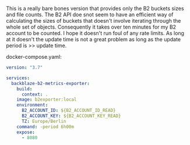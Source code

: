 This is a really bare bones version that provides only the B2 buckets sizes and file counts.
The B2 API doe snot seem to have an efficient way of calculating the sizes of buckets that doesn't involve iterating through the whole set of objects.
Consequently it takes over ten minutes for my B2 account to be counted.
I hope it doesn't run foul of any rate limits.
As long at it doesn't the update time is not a great problem as long as the update period is >> update time.


docker-compose.yaml:

```yaml
version: "3.7"

services:
  backblaze-b2-metrics-exporter:
    build:
      context: .
    image: b2exporter:local
    environment:
      B2_ACCOUNT_ID: ${B2_ACCOUNT_ID_READ}
      B2_ACCOUNT_KEY: ${B2_ACCOUNT_KEY_READ}
      TZ: Europe/Berlin
    command: -period 6h00m
    expose:
      - 8080
```

